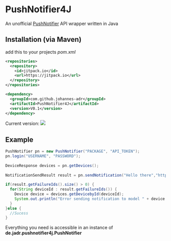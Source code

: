 # PushNotifier4J
An unofficial [PushNotifier](https://www.pushnotifier.de) API wrapper written in Java

## Installation (via Maven)
add this to your projects *pom.xml*
````XML
<repositories>
  <repository>
    <id>jitpack.io</id>
    <url>https://jitpack.io</url>
  </repository>
</repositories>
````

````XML
<dependency>
  <groupId>com.github.johannes-adr</groupId>
  <artifactId>PushNotifier4J</artifactId>
  <version>V0.1</version>
</dependency>
````

Current version: [![](https://jitpack.io/v/johannes-adr/PushNotifier4J.svg)](https://jitpack.io/#johannes-adr/PushNotifier4J)

## Example
````Java
PushNotifier pn = new PushNotifier("PACKAGE", "API_TOKEN");
pn.login("USERNAME", "PASSWORD");
		
DeviceResponse devices = pn.getDevices();
		
NotificationSendResult result = pn.sendNotification("Hello there","https://www.pushnotifier.de", devices.getAllDevices());
		
if(result.getFailureIds().size() > 0) {
  for(String deviceId : result.getFailureIds()) {
    Device device = devices.getDevicebyId(deviceId);
    System.out.println("Error sending notification to model " + device.getModel());
  }
}else {
  //Sucess
}
````

Everything you need is accessible in an instance of **de.jadr.pushnotifier4j.PushNotifier**
